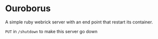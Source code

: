 # Ouroborus

A simple ruby webrick server with an end point that
restart its container.

`PUT` in `/shutdown` to make this server go down
